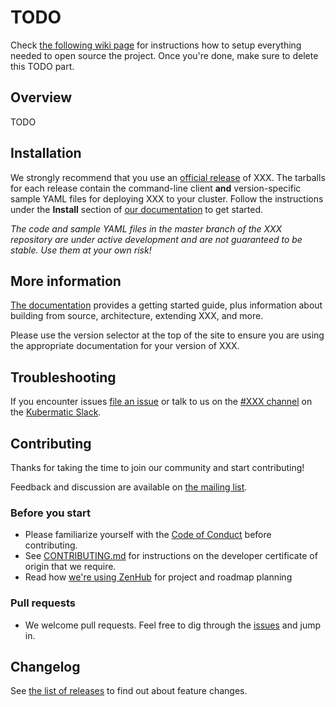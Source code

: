 # TODO

Check [the following wiki page](https://app.nuclino.com/Loodse/02-Engineering/Open-sourcing-projects-646a5b93-27d5-4245-83bc-cf10a5b9ad3d) for instructions how to setup everything needed to open source the project. Once you're done, make sure to delete this TODO part.

## Overview

TODO

## Installation

We strongly recommend that you use an [official release][3] of XXX. The tarballs for each release contain the
command-line client **and** version-specific sample YAML files for deploying XXX to your cluster.
Follow the instructions under the **Install** section of [our documentation][21] to get started.

_The code and sample YAML files in the master branch of the XXX repository are under active development and are not guaranteed to be stable. Use them at your own risk!_

## More information

[The documentation][21] provides a getting started guide, plus information about building from source, architecture, extending XXX, and more.

Please use the version selector at the top of the site to ensure you are using the appropriate documentation for your version of XXX.

## Troubleshooting

If you encounter issues [file an issue][1] or talk to us on the [#XXX channel][12] on the [Kubermatic Slack][15].

## Contributing

Thanks for taking the time to join our community and start contributing!

Feedback and discussion are available on [the mailing list][11].

### Before you start

* Please familiarize yourself with the [Code of Conduct][4] before contributing.
* See [CONTRIBUTING.md][2] for instructions on the developer certificate of origin that we require.
* Read how [we're using ZenHub][13] for project and roadmap planning

### Pull requests

* We welcome pull requests. Feel free to dig through the [issues][1] and jump in.

## Changelog

See [the list of releases][3] to find out about feature changes.

[1]: https://github.com/kubermatic/XXX/issues
[2]: https://github.com/kubermatic/XXX/blob/master/CONTRIBUTING.md
[3]: https://github.com/kubermatic/XXX/releases
[4]: https://github.com/kubermatic/XXX/blob/master/CODE_OF_CONDUCT.md

[11]: https://groups.google.com/forum/#!forum/kubermatic-dev
[12]: https://kubermatic.slack.com/messages/XXX
[13]: https://github.com/kubermatic/XXX/blob/master/Zenhub.md
[15]: http://slack.kubermatic.io/

[21]: https://kubermatic.github.io/XXX/
